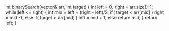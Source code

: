 

int binarySearch(vector<int>& arr, int target) {
    int left = 0, right = arr.size()-1;
    while(left <= right) {
        int mid = left + (right - left)/2;
        if( target < arr[mid] ) right = mid -1;
        else if( target > arr[mid] ) left = mid + 1;
        else return mid;
    }
    return left;
}